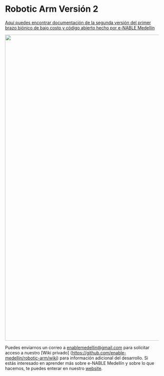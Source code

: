 # Robotic Arm Versión 2 

[Aquí puedes encontrar documentación de la segunda versión del primer brazo biónico de bajo costo y código abierto hecho por e-NABLE Medellín](https://github.com/enable-medellin/RoboticArmV2/wiki/Robotic-Arm-Version-2)

<img src =  "https://github.com/enable-medellin/RoboticArmV2/blob/master/wiki_images/roboticArmV2.jpg" width = "1000">

Puedes enviarnos un correo a enablemedellin@gmail.com para solicitar acceso a nuestro [Wiki privado] (https://github.com/enable-medellin/robotic-arm/wiki) para información adicional del desarrollo. Si estás interesado en aprender más sobre e-NABLE Medellín y sobre lo que hacemos, te puedes enterar en nuestro [website](https://e-nablemedellin.com/en/home/).
